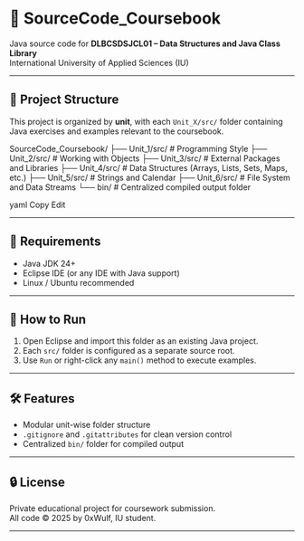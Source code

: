 # 📘 SourceCode_Coursebook

Java source code for **DLBCSDSJCL01 – Data Structures and Java Class Library**  
International University of Applied Sciences (IU)

---

## 📁 Project Structure

This project is organized by **unit**, with each `Unit_X/src/` folder containing Java exercises and examples relevant to the coursebook.

SourceCode_Coursebook/
├── Unit_1/src/ # Programming Style
├── Unit_2/src/ # Working with Objects
├── Unit_3/src/ # External Packages and Libraries
├── Unit_4/src/ # Data Structures (Arrays, Lists, Sets, Maps, etc.)
├── Unit_5/src/ # Strings and Calendar
├── Unit_6/src/ # File System and Data Streams
└── bin/ # Centralized compiled output folder

yaml
Copy
Edit

---

## 🧰 Requirements

- Java JDK 24+
- Eclipse IDE (or any IDE with Java support)
- Linux / Ubuntu recommended

---

## 🚀 How to Run

1. Open Eclipse and import this folder as an existing Java project.
2. Each `src/` folder is configured as a separate source root.
3. Use `Run` or right-click any `main()` method to execute examples.

---

## 🛠 Features

- Modular unit-wise folder structure
- `.gitignore` and `.gitattributes` for clean version control
- Centralized `bin/` folder for compiled output

---

## 🔒 License

Private educational project for coursework submission.  
All code © 2025 by 0xWulf, IU student.

---

